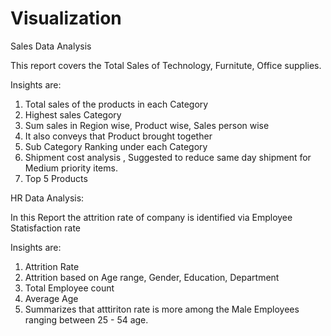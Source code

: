 # Visualization

Sales Data Analysis

This report covers the Total Sales of Technology, Furnitute, Office supplies.

Insights are:
1. Total sales of the products in each Category
2. Highest sales Category
3. Sum sales in Region wise, Product wise, Sales person wise
4. It also conveys that Product brought together
5. Sub Category Ranking under each Category
6. Shipment cost analysis , Suggested to reduce same day shipment for Medium priority items.
7. Top 5 Products


HR Data Analysis:

In this Report the attrition rate of company is identified via Employee Statisfaction rate

Insights are:
1. Attrition Rate
2. Attrition based on Age range, Gender, Education, Department
3. Total Employee count
4. Average Age
5. Summarizes that atttiriton rate is more among the Male Employees ranging between 25 - 54 age.

